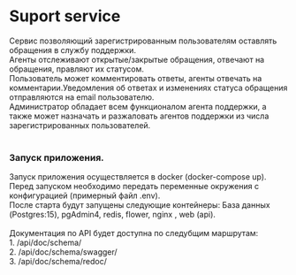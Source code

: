 # Suport service
Сервис позволяющий зарегистрированным пользователям оставлять обращения в службу поддержки.<br>
Агенты отслеживают открытые/закрытые обращения, отвечают на обращения, правляют их статусом.<br>
Пользователь может комментировать ответы, агенты отвечать на комментарии.Уведомления об ответах и изменениях статуса обращения отправляются на email пользователю.<br>
Администратор обладает всем функционалом агента поддержки, а также может назначать и разжаловать агентов поддержки из числа зарегистрированных пользователей.
<br>
<br>
<h3>
 Запуск приложения.
</h3>
Запуск приложения осуществляется в docker (docker-compose up). Перед запуском необходимо передать переменные окружения с конфигурацией (примерный файл .env).<br>
После старта будут запущены следующие контейнеры: База данных (Postgres:15), pgAdmin4, redis, flower, nginx , web (api).<br>
<br>
Документация по API будет доступна по следубщим маршрутам:<br>
1. /api/doc/schema/<br>
2. /api/doc/schema/swagger/<br>
3. /api/doc/schema/redoc/<br>
<br>
